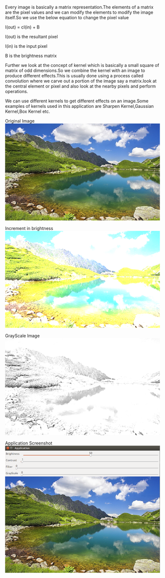 Every image is basically a matrix representation.The elements of a matrix are the pixel values and we can modify the elements to modify the image itself.So we use the below equation to change the pixel value

I(out) = cI(in) + B

I(out) is the resultant pixel

I(in) is the input pixel

B is the brightness matrix

Further we look at the concept of kernel which is basically a small square of matrix of odd dimensions.So we combine the kernel with an image to produce different effects.This is usually done using a process called convolution where we carve out a portion of the image say a matrix.look at the central element or pixel and also look at the nearby pixels and perform operations.

We can use different kernels to get different effects on an image.Some examples of kernels used in this application are Sharpen Kernel,Gaussian Kernel,Box Kernel etc.

Original Image
![Alt text](https://github.com/Souvikray/Image-Filters/blob/master/scenery.jpg?raw=true "Optional Title")

Increment in brightness
![Alt text](https://github.com/Souvikray/Image-Filters/blob/master/modified%201.png?raw=true "Optional Title")

GrayScale Image
![Alt text](https://github.com/Souvikray/Image-Filters/blob/master/modified%202.png?raw=true "Optional Title")

Application Screenshot
![Alt text](https://github.com/Souvikray/Image-Filters/blob/master/modified%203.png?raw=true "Optional Title")



